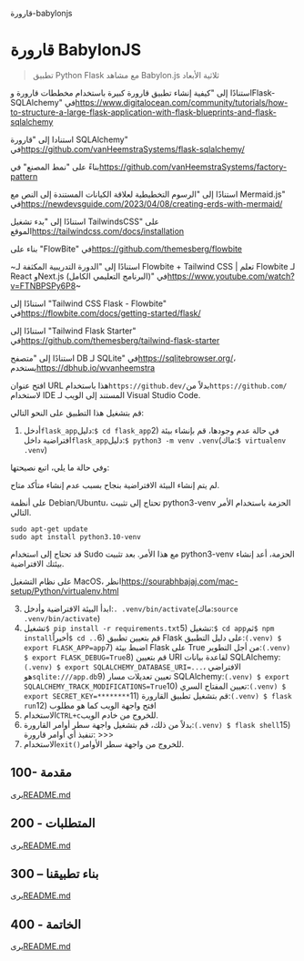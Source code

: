 قارورة-babylonjs

# قارورة BabylonJS

> تطبيق Python Flask مع مشاهد Babylon.js ثلاثية الأبعاد

استنادًا إلى "كيفية إنشاء تطبيق قارورة كبيرة باستخدام مخططات قارورة وFlask-SQLAlchemy" في<https://www.digitalocean.com/community/tutorials/how-to-structure-a-large-flask-application-with-flask-blueprints-and-flask-sqlalchemy>

استنادا إلى "قارورة SQLAlchemy" في<https://github.com/vanHeemstraSystems/flask-sqlalchemy/>

بناءً على "نمط المصنع" في<https://github.com/vanHeemstraSystems/factory-pattern>

استنادًا إلى "الرسوم التخطيطية لعلاقة الكيانات المستندة إلى النص مع Mermaid.js" في<https://newdevsguide.com/2023/04/08/creating-erds-with-mermaid/>

استنادًا إلى "بدء تشغيل TailwindsCSS" على الموقع<https://tailwindcss.com/docs/installation>

بناء على "FlowBite" في<https://github.com/themesberg/flowbite>

~استنادًا إلى "الدورة التدريبية المكثفة لـ Flowbite + Tailwind CSS | تعلم Flowbite لـ React وNext.js (البرنامج التعليمي الكامل)" في<https://www.youtube.com/watch?v=FTNBPSPy6P8>~

استنادًا إلى "Tailwind CSS Flask - Flowbite" في<https://flowbite.com/docs/getting-started/flask/>

استنادًا إلى "Tailwind Flask Starter" في<https://github.com/themesberg/tailwind-flask-starter>

استنادًا إلى "متصفح DB لـ SQLite" في<https://sqlitebrowser.org/>، يستخدم<https://dbhub.io/wvanheemstra>

افتح عنوان URL هذا باستخدام`https://github.dev/`بدلاً من`https://github.com/`لاستخدام IDE المستند إلى الويب لـ Visual Studio Code.

قم بتشغيل هذا التطبيق على النحو التالي:

1) أدخل`flask_app`دليل:`$ cd flask_app`2) في حالة عدم وجودها، قم بإنشاء بيئة افتراضية داخل`flask_app`دليل:`$ python3 -m venv .venv`(ماك:`$ virtualenv .venv`)

وفي حالة ما يلي، اتبع نصيحتها:

لم يتم إنشاء البيئة الافتراضية بنجاح بسبب عدم إنشاء متأكد
متاح.

على أنظمة Debian/Ubuntu، تحتاج إلى تثبيت python3-venv
الحزمة باستخدام الأمر التالي.

    sudo apt-get update
    sudo apt install python3.10-venv

قد تحتاج إلى استخدام Sudo مع هذا الأمر.  بعد تثبيت python3-venv
الحزمة، أعد إنشاء بيئتك الافتراضية.

على نظام التشغيل MacOS، انظر<https://sourabhbajaj.com/mac-setup/Python/virtualenv.html>

3) ابدأ البيئة الافتراضية وأدخل:`. .venv/bin/activate`(ماك:`source .venv/bin/activate`)
4) تشغيل`$ pip install -r requirements.txt`5) تشغيل:`$ cd app`ثم`$ npm install`أخيراً`$ cd ..`6) قم بتعيين تطبيق Flask على دليل التطبيق:`(.venv) $ export FLASK_APP=app`7) اضبط بيئة Flask على True من أجل التطوير:`(.venv) $ export FLASK_DEBUG=True`8) قم بتعيين URI لقاعدة بيانات SQLAlchemy:`(.venv) $ export SQLALCHEMY_DATABASE_URI=...`، الافتراضي هو`sqlite:///app.db`9) تعيين تعديلات مسار SQLAlchemy:`(.venv) $ export SQLALCHEMY_TRACK_MODIFICATIONS=True`10) تعيين المفتاح السري:`(.venv) $ export SECRET_KEY=********`11) قم بتشغيل تطبيق القارورة:`(.venv) $ flask run`12) افتح واجهة الويب كما هو مطلوب
13) الاستخدام`CTRL+c`للخروج من خادم الويب.
14) بدلاً من ذلك، قم بتشغيل واجهة سطر أوامر القارورة:`(.venv) $ flask shell`15) تنفيذ أي أوامر قارورة: >>>
16) الاستخدام`exit()`للخروج من واجهة سطر الأوامر.

## 100- مقدمة

يرى[README.md](./100/README.md)

## 200 - المتطلبات

يرى[README.md](./200/README.md)

## 300 – بناء تطبيقنا

يرى[README.md](./300/README.md)

## 400 - الخاتمة

يرى[README.md](./400/README.md)
